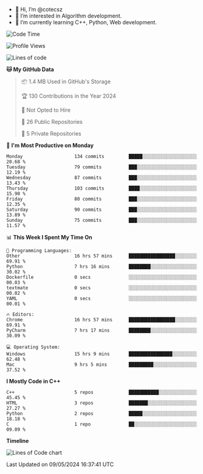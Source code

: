 - 👋 Hi, I’m @cotecsz
- 👀 I’m interested in Algorithm development.
- 🌱 I’m currently learning C++, Python, Web development.

<!---
cotecsz/cotecsz is a ✨ special ✨ repository because its `README.md` (this file) appears on your GitHub profile.
You can click the Preview link to take a look at your changes.
--->

<!--START_SECTION:waka-->
![Code Time](http://img.shields.io/badge/Code%20Time-961%20hrs%2023%20mins-blue)

![Profile Views](http://img.shields.io/badge/Profile%20Views-0-blue)

![Lines of code](https://img.shields.io/badge/From%20Hello%20World%20I%27ve%20Written-1.2%20million%20lines%20of%20code-blue)

**🐱 My GitHub Data** 

> 📦 1.4 MB Used in GitHub's Storage 
 > 
> 🏆 130 Contributions in the Year 2024
 > 
> 🚫 Not Opted to Hire
 > 
> 📜 26 Public Repositories 
 > 
> 🔑 5 Private Repositories 
 > 
📅 **I'm Most Productive on Monday** 

```text
Monday                   134 commits         █████░░░░░░░░░░░░░░░░░░░░   20.68 % 
Tuesday                  79 commits          ███░░░░░░░░░░░░░░░░░░░░░░   12.19 % 
Wednesday                87 commits          ███░░░░░░░░░░░░░░░░░░░░░░   13.43 % 
Thursday                 103 commits         ████░░░░░░░░░░░░░░░░░░░░░   15.90 % 
Friday                   80 commits          ███░░░░░░░░░░░░░░░░░░░░░░   12.35 % 
Saturday                 90 commits          ███░░░░░░░░░░░░░░░░░░░░░░   13.89 % 
Sunday                   75 commits          ███░░░░░░░░░░░░░░░░░░░░░░   11.57 % 
```


📊 **This Week I Spent My Time On** 

```text
💬 Programming Languages: 
Other                    16 hrs 57 mins      █████████████████░░░░░░░░   69.91 % 
Python                   7 hrs 16 mins       ████████░░░░░░░░░░░░░░░░░   30.02 % 
Dockerfile               0 secs              ░░░░░░░░░░░░░░░░░░░░░░░░░   00.03 % 
textmate                 0 secs              ░░░░░░░░░░░░░░░░░░░░░░░░░   00.02 % 
YAML                     0 secs              ░░░░░░░░░░░░░░░░░░░░░░░░░   00.01 % 

🔥 Editors: 
Chrome                   16 hrs 57 mins      █████████████████░░░░░░░░   69.91 % 
PyCharm                  7 hrs 17 mins       ████████░░░░░░░░░░░░░░░░░   30.09 % 

💻 Operating System: 
Windows                  15 hrs 9 mins       ████████████████░░░░░░░░░   62.48 % 
Mac                      9 hrs 5 mins        █████████░░░░░░░░░░░░░░░░   37.52 % 
```

**I Mostly Code in C++** 

```text
C++                      5 repos             ███████████░░░░░░░░░░░░░░   45.45 % 
HTML                     3 repos             ███████░░░░░░░░░░░░░░░░░░   27.27 % 
Python                   2 repos             █████░░░░░░░░░░░░░░░░░░░░   18.18 % 
C                        1 repo              ██░░░░░░░░░░░░░░░░░░░░░░░   09.09 % 
```



**Timeline**

![Lines of Code chart](https://raw.githubusercontent.com/cotecsz/cotecsz/master/assets/bar_graph.png)


 Last Updated on 09/05/2024 16:37:41 UTC
<!--END_SECTION:waka-->
